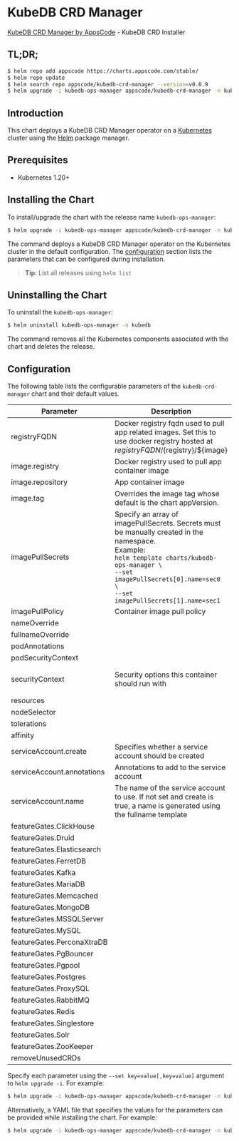 # KubeDB CRD Manager

[KubeDB CRD Manager by AppsCode](https://github.com/kubedb) - KubeDB CRD Installer

## TL;DR;

```bash
$ helm repo add appscode https://charts.appscode.com/stable/
$ helm repo update
$ helm search repo appscode/kubedb-crd-manager --version=v0.0.9
$ helm upgrade -i kubedb-ops-manager appscode/kubedb-crd-manager -n kubedb --create-namespace --version=v0.0.9
```

## Introduction

This chart deploys a KubeDB CRD Manager operator on a [Kubernetes](http://kubernetes.io) cluster using the [Helm](https://helm.sh) package manager.

## Prerequisites

- Kubernetes 1.20+

## Installing the Chart

To install/upgrade the chart with the release name `kubedb-ops-manager`:

```bash
$ helm upgrade -i kubedb-ops-manager appscode/kubedb-crd-manager -n kubedb --create-namespace --version=v0.0.9
```

The command deploys a KubeDB CRD Manager operator on the Kubernetes cluster in the default configuration. The [configuration](#configuration) section lists the parameters that can be configured during installation.

> **Tip**: List all releases using `helm list`

## Uninstalling the Chart

To uninstall the `kubedb-ops-manager`:

```bash
$ helm uninstall kubedb-ops-manager -n kubedb
```

The command removes all the Kubernetes components associated with the chart and deletes the release.

## Configuration

The following table lists the configurable parameters of the `kubedb-crd-manager` chart and their default values.

|         Parameter          |                                                                                                                   Description                                                                                                                   |                                                                    Default                                                                     |
|----------------------------|-------------------------------------------------------------------------------------------------------------------------------------------------------------------------------------------------------------------------------------------------|------------------------------------------------------------------------------------------------------------------------------------------------|
| registryFQDN               | Docker registry fqdn used to pull app related images. Set this to use docker registry hosted at ${registryFQDN}/${registry}/${image}                                                                                                            | <code>ghcr.io</code>                                                                                                                           |
| image.registry             | Docker registry used to pull app container image                                                                                                                                                                                                | <code>kubedb</code>                                                                                                                            |
| image.repository           | App container image                                                                                                                                                                                                                             | <code>kubedb-crd-manager</code>                                                                                                                |
| image.tag                  | Overrides the image tag whose default is the chart appVersion.                                                                                                                                                                                  | <code>""</code>                                                                                                                                |
| imagePullSecrets           | Specify an array of imagePullSecrets. Secrets must be manually created in the namespace. <br> Example: <br> `helm template charts/kubedb-ops-manager \` <br> `--set imagePullSecrets[0].name=sec0 \` <br> `--set imagePullSecrets[1].name=sec1` | <code>[]</code>                                                                                                                                |
| imagePullPolicy            | Container image pull policy                                                                                                                                                                                                                     | <code>IfNotPresent</code>                                                                                                                      |
| nameOverride               |                                                                                                                                                                                                                                                 | <code>""</code>                                                                                                                                |
| fullnameOverride           |                                                                                                                                                                                                                                                 | <code>""</code>                                                                                                                                |
| podAnnotations             |                                                                                                                                                                                                                                                 | <code>{}</code>                                                                                                                                |
| podSecurityContext         |                                                                                                                                                                                                                                                 | <code>{}</code>                                                                                                                                |
| securityContext            | Security options this container should run with                                                                                                                                                                                                 | <code>{"allowPrivilegeEscalation":false,"capabilities":{"drop":["ALL"]},"runAsNonRoot":true,"seccompProfile":{"type":"RuntimeDefault"}}</code> |
| resources                  |                                                                                                                                                                                                                                                 | <code>{}</code>                                                                                                                                |
| nodeSelector               |                                                                                                                                                                                                                                                 | <code>{}</code>                                                                                                                                |
| tolerations                |                                                                                                                                                                                                                                                 | <code>[]</code>                                                                                                                                |
| affinity                   |                                                                                                                                                                                                                                                 | <code>{}</code>                                                                                                                                |
| serviceAccount.create      | Specifies whether a service account should be created                                                                                                                                                                                           | <code>true</code>                                                                                                                              |
| serviceAccount.annotations | Annotations to add to the service account                                                                                                                                                                                                       | <code>{}</code>                                                                                                                                |
| serviceAccount.name        | The name of the service account to use. If not set and create is true, a name is generated using the fullname template                                                                                                                          | <code></code>                                                                                                                                  |
| featureGates.ClickHouse    |                                                                                                                                                                                                                                                 | <code>false</code>                                                                                                                             |
| featureGates.Druid         |                                                                                                                                                                                                                                                 | <code>false</code>                                                                                                                             |
| featureGates.Elasticsearch |                                                                                                                                                                                                                                                 | <code>false</code>                                                                                                                             |
| featureGates.FerretDB      |                                                                                                                                                                                                                                                 | <code>false</code>                                                                                                                             |
| featureGates.Kafka         |                                                                                                                                                                                                                                                 | <code>false</code>                                                                                                                             |
| featureGates.MariaDB       |                                                                                                                                                                                                                                                 | <code>false</code>                                                                                                                             |
| featureGates.Memcached     |                                                                                                                                                                                                                                                 | <code>false</code>                                                                                                                             |
| featureGates.MongoDB       |                                                                                                                                                                                                                                                 | <code>false</code>                                                                                                                             |
| featureGates.MSSQLServer   |                                                                                                                                                                                                                                                 | <code>false</code>                                                                                                                             |
| featureGates.MySQL         |                                                                                                                                                                                                                                                 | <code>false</code>                                                                                                                             |
| featureGates.PerconaXtraDB |                                                                                                                                                                                                                                                 | <code>false</code>                                                                                                                             |
| featureGates.PgBouncer     |                                                                                                                                                                                                                                                 | <code>false</code>                                                                                                                             |
| featureGates.Pgpool        |                                                                                                                                                                                                                                                 | <code>false</code>                                                                                                                             |
| featureGates.Postgres      |                                                                                                                                                                                                                                                 | <code>false</code>                                                                                                                             |
| featureGates.ProxySQL      |                                                                                                                                                                                                                                                 | <code>false</code>                                                                                                                             |
| featureGates.RabbitMQ      |                                                                                                                                                                                                                                                 | <code>false</code>                                                                                                                             |
| featureGates.Redis         |                                                                                                                                                                                                                                                 | <code>false</code>                                                                                                                             |
| featureGates.Singlestore   |                                                                                                                                                                                                                                                 | <code>false</code>                                                                                                                             |
| featureGates.Solr          |                                                                                                                                                                                                                                                 | <code>false</code>                                                                                                                             |
| featureGates.ZooKeeper     |                                                                                                                                                                                                                                                 | <code>false</code>                                                                                                                             |
| removeUnusedCRDs           |                                                                                                                                                                                                                                                 | <code>false</code>                                                                                                                             |


Specify each parameter using the `--set key=value[,key=value]` argument to `helm upgrade -i`. For example:

```bash
$ helm upgrade -i kubedb-ops-manager appscode/kubedb-crd-manager -n kubedb --create-namespace --version=v0.0.9 --set registryFQDN=ghcr.io
```

Alternatively, a YAML file that specifies the values for the parameters can be provided while
installing the chart. For example:

```bash
$ helm upgrade -i kubedb-ops-manager appscode/kubedb-crd-manager -n kubedb --create-namespace --version=v0.0.9 --values values.yaml
```
